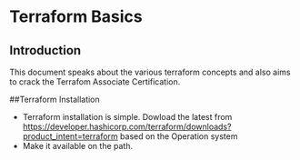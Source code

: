 # Terraform Basics

## Introduction
This document speaks about the various terraform concepts and also aims to crack the Terrafom Associate Certification.

##Terraform Installation
- Terraform installation is simple. Dowload the latest from https://developer.hashicorp.com/terraform/downloads?product_intent=terraform based on the Operation system <br>
- Make it available on the path.<br>
